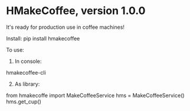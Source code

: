 # HMakeCoffee, version 1.0.0

It's ready for production use in coffee machines!

Install:
	pip install hmakecoffee

To use:

1. In console:

hmakecoffee-cli

2. As library:

from hmakecoffe import MakeCoffeeService
hms = MakeCoffeeService()
hms.get_cup()